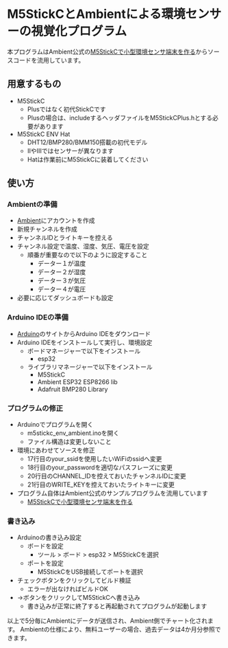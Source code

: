 # M5StickCとAmbientによる環境センサーの視覚化プログラム

本プログラムはAmbient公式の[M5StickCで小型環境センサ端末を作る](https://ambidata.io/samples/m5stack/m5sitckc/)からソースコードを流用しています。

## 用意するもの
- M5StickC
    - Plusではなく初代StickCです
    - Plusの場合は、includeするヘッダファイルをM5StickCPlus.hとする必要があります
- M5StickC ENV Hat
    - DHT12/BMP280/BMM150搭載の初代モデル
    - IIやIIIではセンサーが異なります
    - Hatは作業前にM5StickCに装着してください

## 使い方

### Ambientの準備

- [Ambient](https://ambidata.io/)にアカウントを作成
- 新規チャンネルを作成
- チャンネルIDとライトキーを控える
- チャンネル設定で温度、湿度、気圧、電圧を設定
    - 順番が重要なので以下のように設定すること
        - データー１が温度
        - データー２が湿度
        - データー３が気圧
        - データー４が電圧
- 必要に応じてダッシュボードも設定

### Arduino IDEの準備

- [Arduino](https://www.arduino.cc/)のサイトからArduino IDEをダウンロード
- Arduino IDEをインストールして実行し、環境設定
    - ボードマネージャーで以下をインストール
        - esp32
    - ライブラリマネージャーで以下をインストール
        - M5StickC
        - Ambient ESP32 ESP8266 lib
        - Adafruit BMP280 Library

### プログラムの修正

- Arduinoでプログラムを開く
    - m5stickc_env_ambient.inoを開く
    - ファイル構造は変更しないこと
- 環境にあわせてソースを修正
    - 17行目のyour_ssidを使用したいWiFiのssidへ変更
    - 18行目のyour_passwordを適切なパスフレーズに変更
    - 20行目のCHANNEL_IDを控えておいたチャンネルIDに変更
    - 21行目のWRITE_KEYを控えておいたライトキーに変更
- プログラム自体はAmbient公式のサンプルプログラムを流用しています
    - [M5StickCで小型環境センサ端末を作る](https://ambidata.io/samples/m5stack/m5sitckc/)

### 書き込み

- Arduinoの書き込み設定
    - ボードを設定
        - ツール > ボード > esp32 > M5StickCを選択
    - ポートを設定
        - M5StickCをUSB接続してポートを選択
- チェックボタンをクリックしてビルド検証
    - エラーが出なければビルドOK
- →ボタンをクリックしてM5StickCへ書き込み
    - 書き込みが正常に終了すると再起動されてプログラムが起動します

以上で5分毎にAmbientにデータが送信され、Ambient側でチャート化されます。
Ambientの仕様により、無料ユーザーの場合、過去データは4か月分参照できます。